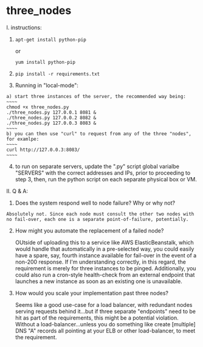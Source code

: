 # three_nodes

I. instructions:

  1. ~~~~ 
     apt-get install python-pip
     ~~~~ 
     
      or 
     
     ~~~~ 
     yum install python-pip
     ~~~~
  2. ~~~~
     pip install -r requirements.txt
     ~~~~
  3. Running in "local-mode":
  
    a) start three instances of the server, the recommended way being:
    ~~~~ 
    chmod +x three_nodes.py
    ./three_nodes.py 127.0.0.1 8081 &
    ./three_nodes.py 127.0.0.2 8082 &
    ./three_nodes.py 127.0.0.3 8083 & 
    ~~~~
    b) you can then use "curl" to request from any of the three "nodes", for examlpe:
    ~~~~ 
    curl http://127.0.0.3:8083/ 
    ~~~~

  4. to run on separate servers, update the ".py" script global varialbe "SERVERS" with the correct addresses and IPs, prior to proceeding to step 3, then, run the python script on each separate physical box or VM.


II. Q & A:

  1. Does the system respond well to node failure? Why or why not?
     
    Absolutely not. Since each node must consult the other two nodes with no fail-over, each one is a separate point-of-failure, potentially.

  2. How might you automate the replacement of a failed node?
  
     OUtside of uploading this to a service like AWS ElasticBeanstalk, which would handle that automatically in a pre-selected way, you could easily have a spare, say, fourth instance available for fail-over in the event of a non-200 response. If I'm understanding correctly, in this regard, the requirement is merely for three instances to be pinged.
     Additionally, you could also run a cron-style health-check from an external endpoint that launches a new instance as soon as an existing one is unavailable.

  3. How would you scale your implementation past three nodes?
  
     Seems like a good use-case for a load balancer, with redundant nodes serving requests behind it...but if three separate "endpoints" need to be hit as part of the requirements, this might be a potential violation. Without a load-balancer...unless you do something like create [multiple] DNS "A" records all pointing at your ELB or other load-balancer, to meet the requirement.

  

